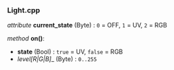 ### Light.cpp

_attribute_ __current_state__ (Byte) : `0` = OFF, `1` = UV, `2` = RGB

_method_ __on()__:
  * __state__ (Bool) : `true` = UV, `false` = RGB
  * __level_[R|G|B]__ (Byte) : `0..255`
